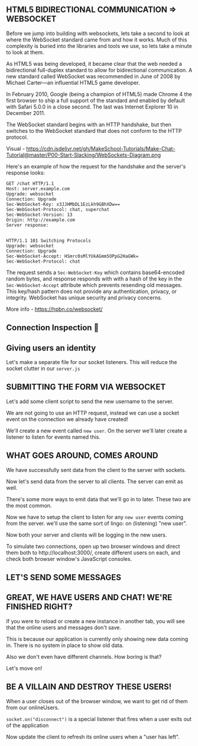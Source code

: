 ## HTML5 BIDIRECTIONAL COMMUNICATION => WEBSOCKET
Before we jump into building with websockets, lets take a second to look at where the WebSocket standard came from and how it works. Much of this complexity is buried into the libraries and tools we use, so lets take a minute to look at them.

As HTML5 was being developed, it became clear that the web needed a bidirectional full-duplex standard to allow for bidirectional communication. A new standard called WebSocket was recommended in June of 2008 by Michael Carter—an influential HTML5 game developer.

In February 2010, Google (being a champion of HTML5) made Chrome 4 the first browser to ship a full support of the standard and enabled by default with Safari 5.0.0 in a close second. The last was Internet Explorer 10 in December 2011.

The WebSocket standard begins with an HTTP handshake, but then switches to the WebSocket standard that does not conform to the HTTP protocol.

Visual - https://cdn.jsdelivr.net/gh/MakeSchool-Tutorials/Make-Chat-Tutorial@master/P00-Start-Slacking/WebSockets-Diagram.png

Here's an example of how the request for the handshake and the server's response looks:
```
GET /chat HTTP/1.1
Host: server.example.com
Upgrade: websocket
Connection: Upgrade
Sec-WebSocket-Key: x3JJHMbDL1EzLkh9GBhXDw==
Sec-WebSocket-Protocol: chat, superchat
Sec-WebSocket-Version: 13
Origin: http://example.com
Server response:
```
```

HTTP/1.1 101 Switching Protocols
Upgrade: websocket
Connection: Upgrade
Sec-WebSocket-Accept: HSmrc0sMlYUkAGmm5OPpG2HaGWk=
Sec-WebSocket-Protocol: chat
```

The request sends a `Sec-WebSocket-Key` which contains base64-encoded random bytes, and response responds with with a hash of the key in the `Sec-WebSocket-Accept` attribute which prevents resending old messages. This key/hash pattern does not provide any authentication, privacy, or integrity. WebSocket has unique security and privacy concerns.

More info - https://hpbn.co/websocket/


## Connection Inspection 🧐
<!-- The socket.io npm module automatically sets up a /socket.io/socket.io.js path in your project to the socket.io frontend JavaScript. So we can update our handlebars to require the client-side socket.io script. -->

## Giving users an identity

Let's make a separate file for our socket listeners.  This will reduce the socket clutter in our `server.js`

## SUBMITTING THE FORM VIA WEBSOCKET
Let's add some client script to send the new username to the server.

We are not going to use an HTTP request, instead we can use a socket event on the connection we already have created! 

We'll create a new event called `new user`. On the server we'll later create a listener to listen for events named this.

## WHAT GOES AROUND, COMES AROUND

We have successfully sent data from the client to the server with sockets.

Now let's send data from the server to all clients. The server can emit as well.

There's some more ways to emit data that we'll go in to later. These two are the most common.

Now we have to setup the client to listen for any `new user` events coming from the server. we'll use the same sort of lingo: on (listening) "new user".

Now both your server and clients will be logging in the new users.

To simulate two connections, open up two browser windows and direct them both to http://localhost:3000/, create different users on each, and check both browser window's JavaScript consoles.

## LET'S SEND SOME MESSAGES

## GREAT, WE HAVE USERS AND CHAT! WE'RE FINISHED RIGHT?

If you were to reload or create a new instance in another tab, you will see that the online users and messages don't save.

This is because our application is currently only showing new data coming in. There is no system in place to show old data.

Also we don't even have different channels. How boring is that?

Let's move on!

## BE A VILLAIN AND DESTROY THESE USERS!
When a user closes out of the browser window, we want to get rid of them from our onlineUsers.

`socket.on("disconnect")` is a special listener that fires when a user exits out of the application

Now update the client to refresh its online users when a "user has left".


